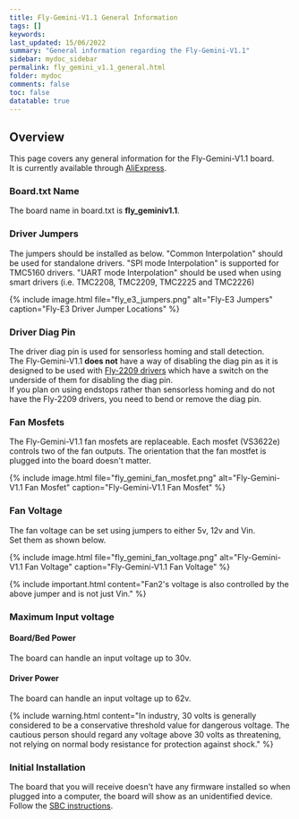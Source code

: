```yaml
---
title: Fly-Gemini-V1.1 General Information
tags: []
keywords: 
last_updated: 15/06/2022
summary: "General information regarding the Fly-Gemini-V1.1"
sidebar: mydoc_sidebar
permalink: fly_gemini_v1.1_general.html
folder: mydoc
comments: false
toc: false
datatable: true
---
```


## Overview

This page covers any general information for the Fly-Gemini-V1.1 board.  
It is currently available through [AliExpress](https://www.aliexpress.com/item/1005003536896114.html).  

### Board.txt Name

The board name in board.txt is **fly_geminiv1.1**.

### Driver Jumpers

The jumpers should be installed as below. "Common Interpolation" should be used for standalone drivers. "SPI mode Interpolation" is supported for TMC5160 drivers. "UART mode Interpolation" should be used when using smart drivers (i.e. TMC2208, TMC2209, TMC2225 and TMC2226)

{% include image.html file="fly_e3_jumpers.png" alt="Fly-E3 Jumpers" caption="Fly-E3 Driver Jumper Locations" %}

### Driver Diag Pin

The driver diag pin is used for sensorless homing and stall detection.  
The Fly-Gemini-V1.1 **does not** have a way of disabling the diag pin as it is designed to be used with [Fly-2209 drivers](https://s.click.aliexpress.com/e/_DnBFVNR) which have a switch on the underside of them for disabling the diag pin.  
If you plan on using endstops rather than sensorless homing and do not have the Fly-2209 drivers, you need to bend or remove the diag pin. 

### Fan Mosfets

The Fly-Gemini-V1.1 fan mosfets are replaceable.
Each mosfet (VS3622e) controls two of the fan outputs.
The orientation that the fan mostfet is plugged into the board doesn't matter.

{% include image.html file="fly_gemini_fan_mosfet.png" alt="Fly-Gemini-V1.1 Fan Mosfet" caption="Fly-Gemini-V1.1 Fan Mosfet" %}

### Fan Voltage

The fan voltage can be set using jumpers to either 5v, 12v and Vin.  
Set them as shown below.  

{% include image.html file="fly_gemini_fan_voltage.png" alt="Fly-Gemini-V1.1 Fan Voltage" caption="Fly-Gemini-V1.1 Fan Voltage" %}

{% include important.html content="Fan2's voltage is also controlled by the above jumper and is not just Vin." %}

### Maximum Input voltage

#### Board/Bed Power

The board can handle an input voltage up to 30v.

#### Driver Power

The board can handle an input voltage up to 62v.

{% include warning.html content="In industry, 30 volts is generally considered to be a conservative threshold value for dangerous voltage. The cautious person should regard any voltage above 30 volts as threatening, not relying on normal body resistance for protection against shock." %}

### Initial Installation

The board that you will receive doesn't have any firmware installed so when plugged into a computer, the board will show as an unidentified device.
Follow the [SBC instructions](fly_gemini_v1.1_connected_sbc.html).